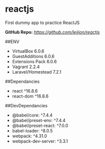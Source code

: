 # reactjs
First dummy app to practice ReactJS

**GitHub Repo:** *https://github.com/leijion/reactjs* 

##ENV
- VirtualBox                6.0.6
- GuestAdditions            6.0.6          
- Extensions Pack           6.0.6
- Vagrant                   2.2.4
- Laravel/Homestead         7.2.1

##Dependancies
- react                   ^16.8.6
- react-dom               ^16.8.6

##DevDependancies
- @babel/core:             ^7.4.4
- @babel/preset-env:       ^7.4.4
- @babel/preset-react:     ^7.0.0
- babel-loader:            ^8.0.5
- webpack:                ^4.31.0
- webpack-dev-server:      ^3.3.1
